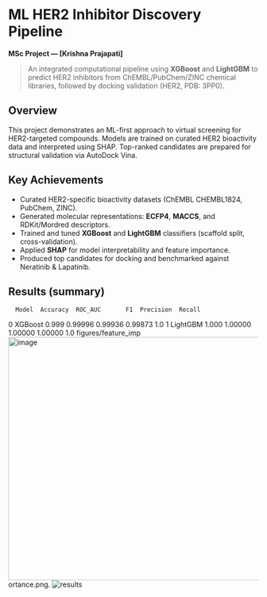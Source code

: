 # ML HER2 Inhibitor Discovery Pipeline
**MSc Project — [Krishna Prajapati]**

> An integrated computational pipeline using **XGBoost** and **LightGBM** to predict HER2 inhibitors from ChEMBL/PubChem/ZINC chemical libraries, followed by docking validation (HER2, PDB: 3PP0).

## Overview
This project demonstrates an ML-first approach to virtual screening for HER2-targeted compounds. Models are trained on curated HER2 bioactivity data and interpreted using SHAP. Top-ranked candidates are prepared for structural validation via AutoDock Vina.

## Key Achievements
- Curated HER2-specific bioactivity datasets (ChEMBL CHEMBL1824, PubChem, ZINC).  
- Generated molecular representations: **ECFP4**, **MACCS**, and RDKit/Mordred descriptors.  
- Trained and tuned **XGBoost** and **LightGBM** classifiers (scaffold split, cross-validation).  
- Applied **SHAP** for model interpretability and feature importance.  
- Produced top candidates for docking and benchmarked against Neratinib & Lapatinib.

## Results (summary)
      Model  Accuracy  ROC_AUC       F1  Precision  Recall
0   XGBoost     0.999  0.99996  0.99936    0.99873     1.0
1  LightGBM     1.000  1.00000  1.00000    1.00000     1.0
figures/feature_imp<img width="1091" height="490" alt="image" src="https://github.com/user-attachments/assets/98c15373-c6d0-49b3-b071-a79267234776" />
ortance.png.
![results](https://github.com/user-attachments/assets/eba411a3-6b9a-411b-bef4-ae7b756e3332)



